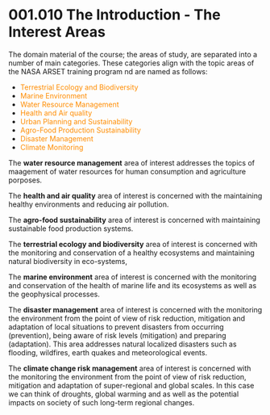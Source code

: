 # 001.010 The Introduction - The Interest Areas

The domain material of the course; the areas of study, are separated into a number of main categories. These categories align with the topic areas of the NASA ARSET training program nd are named as follows:

* <span style="color:darkorange">Terrestrial Ecology and Biodiversity</span>
* <span style="color:darkorange">Marine Environment</span>
* <span style="color:darkorange">Water Resource Management</span>
* <span style="color:darkorange">Health and Air quality</span>
* <span style="color:darkorange">Urban Planning and Sustainability</span>
* <span style="color:darkorange">Agro-Food Production Sustainability</span>
* <span style="color:darkorange">Disaster Management</span>
* <span style="color:darkorange">Climate Monitoring</span>

The **water resource management** area of interest addresses the topics of maagement of water resources for human consumption and agriculture porposes.

The **health and air quality** area of interest is concerned with the maintaining healthy environments and reducing air pollution.

The **agro-food sustainability** area of interest is concerned with maintaining sustainable food production systems.

The **terrestrial ecology and biodiversity** area of interest is concerned with the monitoring and conservation of a healthy ecosystems and maintaining natural biodiversity in eco-systems,

The **marine environment** area of interest is concerned with the monitoring and conservation of the health of marine life and its ecosystems as well as the geophysical processes.

The **disaster management** area of interest is concerned with the monitoring the environment from the point of view of risk reduction, mitigation and adaptation of local situations to prevent disasters from occurring (prevention), being aware of risk levels (mitigation) and preparing (adaptation). This area addresses natural localized disasters such as flooding, wildfires, earth quakes and meteorological events.

The **climate change risk management** area of interest is concerned with the monitoring the environment from the point of view of risk reduction, mitigation and adaptation of super-regional and global scales. In this case we can think of droughts, global warming and as well as the potential impacts on society of such long-term regional changes.

